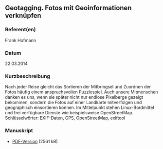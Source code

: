 
 
## Geotagging. Fotos mit Geoinformationen verknüpfen


### Referent(en)
 Frank Hofmann

### Datum
 22.03.2014

### Kurzbeschreibung
Nach jeder Reise gleicht das Sortieren der Mitbringsel und Zuordnen der Fotos häufig einem anspruchsvollen Puzzlespiel. Auch unsere Mitmenschen danken es uns, wenn sie später nicht nur endlose Pixelberge gezeigt bekommen, sondern die Fotos auf einer Landkarte mitverfolgen und geographisch einsortieren können. Im Mittelpunkt stehen Linux-Bordmittel und frei verfügbare Dienste wie beispielsweise OpenStreetMap.
Schlüsselwörter: EXIF-Daten, GPS, OpenStreetMap, exiftool

### Manuskript

          
* [PDF-Version](/download/Vortraege/Geotagging_LIT_2014.pdf) (2561 kB)
                 
      
  

